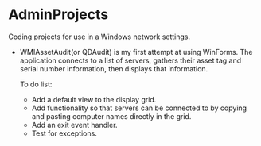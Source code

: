 # AdminProjects
Coding projects for use in a Windows network settings.

* WMIAssetAudit(or QDAudit) is my first attempt at using WinForms.  The application connects to a list of servers, gathers their
    asset tag and serial number information, then displays that information.

    To do list:
    * Add a default view to the display grid.
    * Add functionality so that servers can be connected to by copying and pasting computer names directly in the grid.
    * Add an exit event handler.
    * Test for exceptions.
